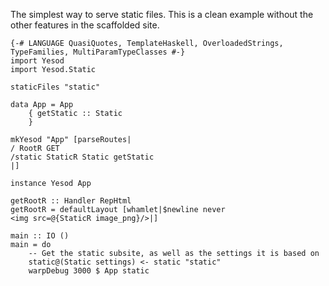 The simplest way to serve static files. This is a clean example without the other features in the scaffolded site.

    {-# LANGUAGE QuasiQuotes, TemplateHaskell, OverloadedStrings, TypeFamilies, MultiParamTypeClasses #-}
    import Yesod
    import Yesod.Static
    
    staticFiles "static"
    
    data App = App
        { getStatic :: Static
        }
    
    mkYesod "App" [parseRoutes|
    / RootR GET
    /static StaticR Static getStatic
    |]
    
    instance Yesod App
    
    getRootR :: Handler RepHtml
    getRootR = defaultLayout [whamlet|$newline never
    <img src=@{StaticR image_png}/>|]
    
    main :: IO ()
    main = do
        -- Get the static subsite, as well as the settings it is based on
        static@(Static settings) <- static "static"
        warpDebug 3000 $ App static

